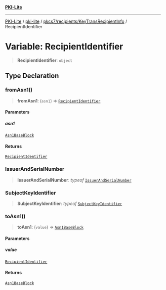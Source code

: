 [**PKI-Lite**](../../../../../README.md)

---

[PKI-Lite](../../../../../README.md) / [pki-lite](../../../../README.md) / [pkcs7/recipients/KeyTransRecipientInfo](../README.md) / RecipientIdentifier

# Variable: RecipientIdentifier

> **RecipientIdentifier**: `object`

## Type Declaration

### fromAsn1()

> **fromAsn1**: (`asn1`) => [`RecipientIdentifier`](../type-aliases/RecipientIdentifier.md)

#### Parameters

##### asn1

[`Asn1BaseBlock`](../../../../core/PkiBase/type-aliases/Asn1BaseBlock.md)

#### Returns

[`RecipientIdentifier`](../type-aliases/RecipientIdentifier.md)

### IssuerAndSerialNumber

> **IssuerAndSerialNumber**: _typeof_ [`IssuerAndSerialNumber`](../../../IssuerAndSerialNumber/classes/IssuerAndSerialNumber.md)

### SubjectKeyIdentifier

> **SubjectKeyIdentifier**: _typeof_ [`SubjectKeyIdentifier`](../../../../keys/SubjectKeyIdentifier/classes/SubjectKeyIdentifier.md)

### toAsn1()

> **toAsn1**: (`value`) => [`Asn1BaseBlock`](../../../../core/PkiBase/type-aliases/Asn1BaseBlock.md)

#### Parameters

##### value

[`RecipientIdentifier`](../type-aliases/RecipientIdentifier.md)

#### Returns

[`Asn1BaseBlock`](../../../../core/PkiBase/type-aliases/Asn1BaseBlock.md)
